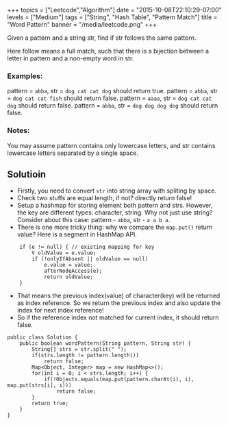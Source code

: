 +++
topics = ["Leetcode","Algorithm"]
date = "2015-10-08T22:10:29-07:00"
levels = ["Medium"]
tags = ["String", "Hash Table", "Pattern Match"]
title = "Word Pattern"
banner = "/media/leetcode.png"
+++

Given a pattern and a string str, find if str follows the same pattern.

Here follow means a full match, such that there is a bijection between a letter in pattern and a non-empty word in str.

<!--more-->

### Examples:
pattern = `abba`, str = `dog cat cat dog` should return true.
pattern = `abba`, str = `dog cat cat fish` should return false.
pattern = `aaaa`, str = `dog cat cat dog` should return false.
pattern = `abba`, str = `dog dog dog dog` should return false.

### Notes:
You may assume pattern contains only lowercase letters, and str contains lowercase letters separated by a single space.



## Solutioin
- Firstly, you need to convert `str` into string array with spliting by space.
- Check two stuffs are equal length, if not? directly return false!
- Setup a hashmap for storing element both pattern and strs. However, the key are different types: character, string. Why not just use string? Consider about this case: pattern - `abba`, str - `a a b a`.
- There is one more tricky thing: why we compare the `map.put()` return value? Here is a segment in HashMap API.
	
```
 	if (e != null) { // existing mapping for key
        V oldValue = e.value;
        if (!onlyIfAbsent || oldValue == null)
            e.value = value;
            afterNodeAccess(e);
            return oldValue;
    }
```
- That means the previous index(value) of character(key) will be returned as index reference. So we return the previous index and also update the index for next index reference!
- So if the reference index not matched for current index, it should return false.


```
public class Solution {
    public boolean wordPattern(String pattern, String str) {
        String[] strs = str.split(" ");
        if(strs.length != pattern.length())
            return false;
        Map<Object, Integer> map = new HashMap<>();
        for(int i = 0; i < strs.length; i++) {
            if(!Objects.equals(map.put(pattern.charAt(i), i), map.put(strs[i], i)))
                return false;
        }
        return true;
    }
}
```